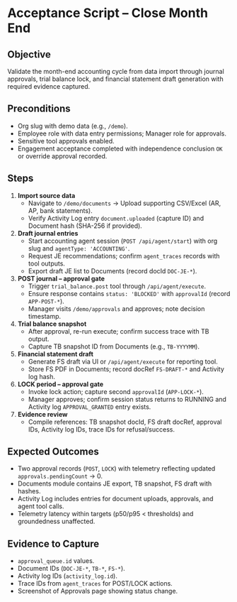 # Acceptance Script – Close Month End

## Objective
Validate the month-end accounting cycle from data import through journal approvals, trial balance lock, and financial statement draft generation with required evidence captured.

## Preconditions
- Org slug with demo data (e.g., `/demo`).
- Employee role with data entry permissions; Manager role for approvals.
- Sensitive tool approvals enabled.
- Engagement acceptance completed with independence conclusion `OK` or override approval recorded.

## Steps
1. **Import source data**
   - Navigate to `/demo/documents` → Upload supporting CSV/Excel (AR, AP, bank statements).
   - Verify Activity Log entry `document.uploaded` (capture ID) and Document hash (SHA-256 if provided).
2. **Draft journal entries**
   - Start accounting agent session (`POST /api/agent/start`) with org slug and `agentType: 'ACCOUNTING'`.
   - Request JE recommendations; confirm `agent_traces` records with tool outputs.
   - Export draft JE list to Documents (record docId `DOC-JE-*`).
3. **POST journal – approval gate**
   - Trigger `trial_balance.post` tool through `/api/agent/execute`.
   - Ensure response contains `status: 'BLOCKED'` with `approvalId` (record `APP-POST-*`).
   - Manager visits `/demo/approvals` and approves; note decision timestamp.
4. **Trial balance snapshot**
   - After approval, re-run execute; confirm success trace with TB output.
   - Capture TB snapshot ID from Documents (e.g., `TB-YYYYMM`).
5. **Financial statement draft**
   - Generate FS draft via UI or `/api/agent/execute` for reporting tool.
   - Store FS PDF in Documents; record docRef `FS-DRAFT-*` and Activity log hash.
6. **LOCK period – approval gate**
   - Invoke lock action; capture second `approvalId` (`APP-LOCK-*`).
   - Manager approves; confirm session status returns to RUNNING and Activity log `APPROVAL_GRANTED` entry exists.
7. **Evidence review**
   - Compile references: TB snapshot docId, FS draft docRef, approval IDs, Activity log IDs, trace IDs for refusal/success.

## Expected Outcomes
- Two approval records (`POST`, `LOCK`) with telemetry reflecting updated `approvals.pendingCount` → 0.
- Documents module contains JE export, TB snapshot, FS draft with hashes.
- Activity Log includes entries for document uploads, approvals, and agent tool calls.
- Telemetry latency within targets (p50/p95 < thresholds) and groundedness unaffected.

## Evidence to Capture
- `approval_queue.id` values.
- Document IDs (`DOC-JE-*`, `TB-*`, `FS-*`).
- Activity log IDs (`activity_log.id`).
- Trace IDs from `agent_traces` for POST/LOCK actions.
- Screenshot of Approvals page showing status change.
